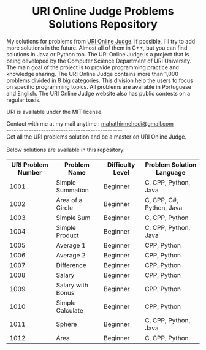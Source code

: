 <h1 align = "center"> URI Online Judge Problems Solutions Repository </h1>
<p>My solutions for problems from <a href="https://www.urionlinejudge.com.br/judge/en">URI Online Judge</a>. If possible, I'll try to add more solutions in the future. Almost all of them in C++, but you can find solutions in Java or Python too.
The URI Online Judge is a project that is being developed by the Computer Science Department of URI University. The main goal of the project is to provide programming practice and knowledge sharing. The URI Online Judge contains more than 1,000 problems divided in 8 big categories. This division help the users to focus on specific programming topics. All problems are available in Portuguese and English. The URI Online Judge website also has public contests on a regular basis.</p>
  
<p>URI is available under the MIT license.</p>

Contact with me at my mail anytime : mahathirmehedi@gmail.com <br />
-----------------------------------------------<br />
Get all the URI problems solution and be a master on URI Online Judge.<br /><br />
Below solutions are available in this repository:<br />

<table class="table table-responsive">

<tr>
<th>URI Problem Number</th>
<th>Problem Name </th>
<th>Difficulty Level</th>
<th>Problem Solution Language</th>
</tr>

<tr>
<td>1001</td>
<td>Simple Summation</td>
<td>Beginner</td>
<td>C, CPP, Python, Java</td>
</tr>

<tr>
<td>1002</td>
<td>Area of a Circle</td>
<td>Beginner</td>
<td>C, CPP, C#, Python, Java</td>
</tr>

<tr>
<td>1003</td>
<td>Simple Sum</td>
<td>Beginner</td>
<td>C, CPP, Python</td>
</tr>

<tr>
<td>1004</td>
<td>Simple Product</td>
<td>Beginner</td>
<td>C, CPP, Python, Java</td>
</tr>

<tr>
<td>1005</td>
<td>Average 1</td>
<td>Beginner</td>
<td>CPP, Python</td>
</tr>

<tr>
<td>1006</td>
<td>Average 2</td>
<td>Beginner</td>
<td>CPP, Python</td>
</tr>

<tr>
<td>1007</td>
<td>Difference</td>
<td>Beginner</td>
<td>CPP, Python</td>
</tr>

<tr>
<td>1008</td>
<td>Salary</td>
<td>Beginner</td>
<td>CPP, Python</td>
</tr>

<tr>
<td>1009</td>
<td>Salary with Bonus</td>
<td>Beginner</td>
<td>CPP, Python</td>
</tr>

<tr>
<td>1010</td>
<td>Simple Calculate</td>
<td>Beginner</td>
<td>CPP, Python</td>
</tr>

<tr>
<td>1011</td>
<td>Sphere</td>
<td>Beginner</td>
<td>C, CPP, Python, Java</td>
</tr>

<tr>
<td>1012</td>
<td>Area</td>
<td>Beginner</td>
<td>C, CPP, Python</td>
</tr>
